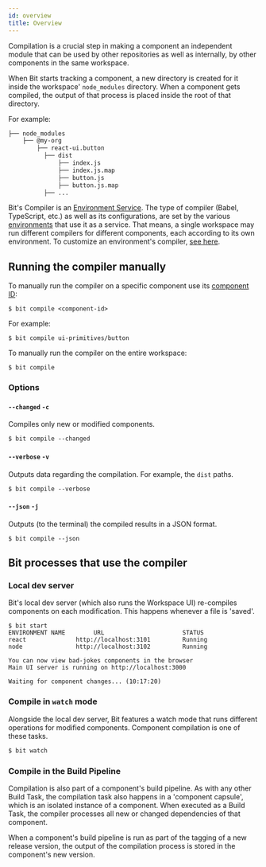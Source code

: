 ```yaml
---
id: overview
title: Overview
---
```


Compilation is a crucial step in making a component an independent module that can be used by other repositories as well as internally, by other components in the same workspace.

When Bit starts tracking a component, a new directory is created for it inside the workspace' `node_modules` directory. When a component gets compiled, the output of that process is placed inside the root of that directory.

For example:

```sh
├── node_modules
    ├── @my-org
        ├── react-ui.button
          ├── dist
              ├── index.js
              ├── index.js.map
              ├── button.js
              ├── button.js.map
          ├── ...
```

Bit's Compiler is an [Environment Service](/environment/environment-services). The type of compiler (Babel, TypeScript, etc.) as well as its configurations, are set by the various [environments](/environment/overview) that use it as a service. That means, a single workspace may run different compilers for different components, each according to its own environment.
To customize an environment's compiler, [see here](/environment/environment-services).

## Running the compiler manually

To manually run the compiler on a specific component use its [component ID](/bit-components/overview#component-id):

```shell
$ bit compile <component-id>
```

For example:

```shell
$ bit compile ui-primitives/button
```

To manually run the compiler on the entire workspace:

```shell
$ bit compile
```

### Options

#### `--changed` `-c`

Compiles only new or modified components.

```shell
$ bit compile --changed
```

#### `--verbose` `-v`

Outputs data regarding the compilation. For example, the `dist` paths.

```shell
$ bit compile --verbose
```

#### `--json` `-j`

Outputs (to the terminal) the compiled results in a JSON format.

```shell
$ bit compile --json
```

## Bit processes that use the compiler

### Local dev server

Bit's local dev server (which also runs the Workspace UI) re-compiles components on each modification. This happens whenever a file is 'saved'.

```shell
$ bit start
ENVIRONMENT NAME        URL                      STATUS
react              http://localhost:3101         Running
node               http://localhost:3102         Running

You can now view bad-jokes components in the browser
Main UI server is running on http://localhost:3000

Waiting for component changes... (10:17:20)
```

### Compile in `watch` mode

Alongside the local dev server, Bit features a watch mode that runs different operations for modified components. Component compilation is one of these tasks.

```sh
$ bit watch
```

### Compile in the Build Pipeline

Compilation is also part of a component's build pipeline. As with any other Build Task, the compilation task also happens in a 'component capsule', which is an isolated instance of a component. When executed as a Build Task, the compiler processes all new or changed dependencies of that component.

When a component's build pipeline is run as part of the tagging of a new release version, the output of the compilation process is stored in the component's new version.
